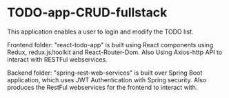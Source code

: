# TODO-app-CRUD-fullstack
This application enables a user to login and modify the TODO list. 

Frontend folder: "react-todo-app" is built using React components using Redux, redux.js/toolkit and React-Router-Dom. Also Using Axios-http API to interact with RESTFul webservices.

Backend folder: "spring-rest-web-services" is built over Spring Boot application, which uses JWT Authentication with Spring security. Also produces the RestFul webservices for the frontend to interact with.






